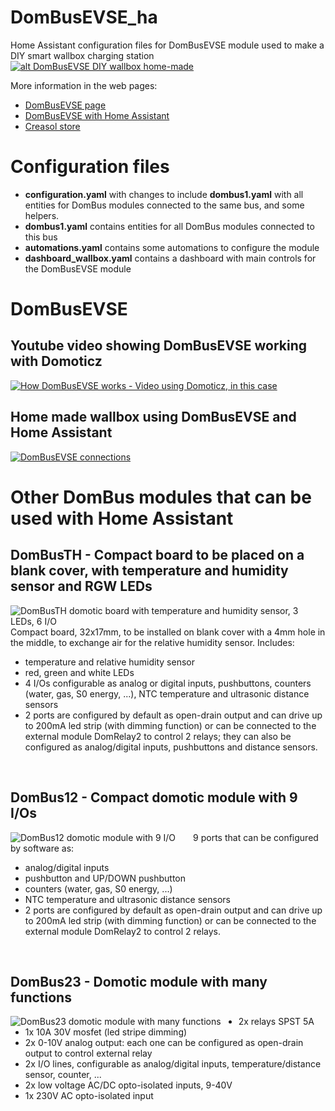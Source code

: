# DomBusEVSE_ha
Home Assistant configuration files for DomBusEVSE module used to make a DIY smart wallbox charging station
[![alt DomBusEVSE DIY wallbox home-made](https://images.creasol.it/creDomBusEVSE_dashboard1.png "Modulo EVSE per autocostruirsi una smart wallbox")](https://www.creasol.it/en/support/domotics-home-automation-and-diy/making-a-diy-homemade-wallbox-working-with-home-assistant)

More information in the web pages:

* [DomBusEVSE page](https://www.creasol.it/EVSE)
* [DomBusEVSE with Home Assistant](https://www.creasol.it/en/support/domotics-home-automation-and-diy/making-a-diy-homemade-wallbox-working-with-home-assistant)
* [Creasol store](https://store.creasol.it/en/18-ev-electric-vehicles)

# Configuration files
* **configuration.yaml** with changes to include **dombus1.yaml** with all entities for DomBus modules connected to the same bus, and some helpers.
* **dombus1.yaml** contains entities for all DomBus modules connected to this bus
* **automations.yaml** contains some automations to configure the module
* **dashboard_wallbox.yaml** contains a dashboard with main controls for the DomBusEVSE module

# DomBusEVSE
## Youtube video showing DomBusEVSE working with Domoticz 
[![How DomBusEVSE works - Video using Domoticz, in this case](https://img.youtube.com/vi/m_n_A4lo9Gw/0.jpg)](https://youtu.be/m_n_A4lo9Gw)

## Home made wallbox using DomBusEVSE and Home Assistant
[![DomBusEVSE connections](https://images.creasol.it/creDomBusEVSE_wallbox_photo_ha.jpg "DIY wallbox using Creasol DomBusEVSE module with Home Assistant")](https://www.creasol.it/en/?view=article&option=com_content&id=160)

# Other DomBus modules that can be used with Home Assistant

## DomBusTH - Compact board to be placed on a blank cover, with temperature and humidity sensor and RGW LEDs
<a href="https://store.creasol.it/DomBusTH"><img src="https://images.creasol.it/creDomBusTH6_200.png" alt="DomBusTH domotic board with temperature and humidity sensor, 3 LEDs, 6 I/O" style="float: left; margin-right: 2em;"></a>
Compact board, 32x17mm, to be installed on blank cover with a 4mm hole in the middle, to exchange air for the relative humidity sensor. Includes:
* temperature and relative humidity sensor
* red, green and white LEDs
* 4 I/Os configurable as analog or digital inputs, pushbuttons, counters (water, gas, S0 energy, ...), NTC temperature and ultrasonic distance sensors
* 2 ports are configured by default as open-drain output and can drive up to 200mA led strip (with dimming function) or can be connected to the external module DomRelay2 to control 2 relays; they can also be configured as analog/digital inputs, pushbuttons and distance sensors.
<br clear="all"/>

## DomBus12 - Compact domotic module with 9 I/Os
<a href="https://store.creasol.it/DomBus12"><img src="https://images.creasol.it/creDomBus12_200.webp" alt="DomBus12 domotic module with 9 I/O" style="float: left; margin-right: 2em;"></a>
9 ports that can be configured by software as:
* analog/digital inputs
* pushbutton and UP/DOWN pushbutton
* counters (water, gas, S0 energy, ...)
* NTC temperature and ultrasonic distance sensors
* 2 ports are configured by default as open-drain output and can drive up to 200mA led strip (with dimming function) or can be connected to the external module DomRelay2 to control 2 relays.
<br clear="all"/>

## DomBus23 - Domotic module with many functions
<a href="https://store.creasol.it/DomBus23"><img src="https://images.creasol.it/creDomBus23_400.webp" alt="DomBus23 domotic module with many functions" style="float: left; margin-right: 2em; vertical-align: middle;"></a>
* 2x relays SPST 5A
* 1x 10A 30V mosfet (led stripe dimming)
* 2x 0-10V analog output: each one can be configured as open-drain output to control external relay
* 2x I/O lines, configurable as analog/digital inputs, temperature/distance sensor, counter, ...
* 2x low voltage AC/DC opto-isolated inputs, 9-40V
* 1x 230V AC opto-isolated input
<br clear="all"/>

